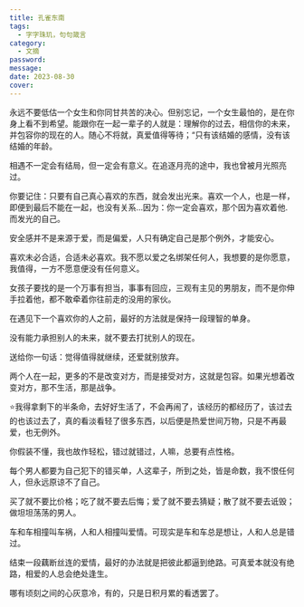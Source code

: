 ```yaml
---
title: 孔雀东南
tags:
  - 字字珠玑，句句箴言
category:
  - 文摘
password:
message:
date: 2023-08-30 
cover:
---
```


永远不要低估一个女生和你同甘共苦的决心。但别忘记，一个女生最怕的，是在你身上看不到希望。能跟你在一起一辈子的人就是：理解你的过去，相信你的未来，并包容你的现在的人。随心不将就，真爱值得等待；“只有该结婚的感情，没有该结婚的年龄。

相遇不一定会有结局，但一定会有意义。在追逐月亮的途中，我也曾被月光照亮过。

你要记住：只要有自己真心喜欢的东西，就会发出光来。喜欢一个人，也是一样，即便到最后不能在一起，也没有关系...因为：你一定会喜欢，那个因为喜欢着他.而发光的自己。

安全感并不是来源于爱，而是偏爱，人只有确定自己是那个例外，才能安心。

喜欢未必合适，合适未必喜欢。我不愿以爱之名绑架任何人，我想要的是你愿意，我值得，一方不愿意便没有任何意义。

女孩子要找的是一个万事有担当，事事有回应，三观有主见的男朋友，而不是你伸手拉着他，都不敢牵着你往前走的没用的家伙。

在遇见下一个喜欢你的人之前，最好的方法就是保持一段理智的单身。

没有能力承担别人的未来，就不要去打扰别人的现在。

送给你一句话：觉得值得就继续，还爱就别放弃。

两个人在一起，更多的不是改变对方，而是接受对方，这就是包容。如果光想着改变对方，那不生活，那是战争。

⭐我得拿剩下的半条命，去好好生活了，不会再闹了，该经历的都经历了，该过去的也该过去了，真的看淡看轻了很多东西，以后便是热爱世间万物，只是不再最爱，也无例外。

你假装不懂，我也故作轻松，错过就错过，人嘛，总要有点性格。

每个男人都要为自己犯下的错买单，人这辈子，所到之处，皆是命数，我不恨任何人，但永远原谅不了自己。

买了就不要比价格；吃了就不要去后悔；爱了就不要去猜疑；散了就不要去诋毁；做坦坦荡荡的男人。

车和车相撞叫车祸，人和人相撞叫爱情。可现实是车和车总是想让，人和人总是错过。

结束一段藕断丝连的爱情，最好的办法就是把彼此都逼到绝路。可真爱本就没有绝路，相爱的人总会绝处逢生。

哪有顷刻之间的心灰意冷，有的，只是日积月累的看透罢了。